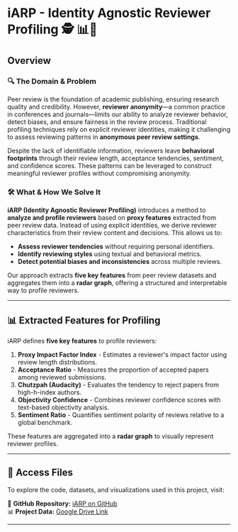 # **iARP - Identity Agnostic Reviewer Profiling  🕵️ 📊📝**

## Overview  

### **🔍 The Domain & Problem**  
Peer review is the foundation of academic publishing, ensuring research quality and credibility. However, **reviewer anonymity**—a common practice in conferences and journals—limits our ability to analyze reviewer behavior, detect biases, and ensure fairness in the review process. Traditional profiling techniques rely on explicit reviewer identities, making it challenging to assess reviewing patterns in **anonymous peer review settings**.

Despite the lack of identifiable information, reviewers leave **behavioral footprints** through their review length, acceptance tendencies, sentiment, and confidence scores. These patterns can be leveraged to construct meaningful reviewer profiles without compromising anonymity.

### **🛠️ What & How We Solve It**  
**iARP (Identity Agnostic Reviewer Profiling)** introduces a method to **analyze and profile reviewers** based on **proxy features** extracted from peer review data. Instead of using explicit identities, we derive reviewer characteristics from their review content and decisions. This allows us to:  

- **Assess reviewer tendencies** without requiring personal identifiers.  
- **Identify reviewing styles** using textual and behavioral metrics.  
- **Detect potential biases and inconsistencies** across multiple reviews.  

Our approach extracts **five key features** from peer review datasets and aggregates them into a **radar graph**, offering a structured and interpretable way to profile reviewers.

---

## 📊 Extracted Features for Profiling  

iARP defines **five key features** to profile reviewers:  

1. **Proxy Impact Factor Index** - Estimates a reviewer's impact factor using review length distributions.  
2. **Acceptance Ratio** - Measures the proportion of accepted papers among reviewed submissions.  
3. **Chutzpah (Audacity)** - Evaluates the tendency to reject papers from high-h-index authors.  
4. **Objectivity Confidence** - Combines reviewer confidence scores with text-based objectivity analysis.  
5. **Sentiment Ratio** - Quantifies sentiment polarity of reviews relative to a global benchmark.  

These features are aggregated into a **radar graph** to visually represent reviewer profiles.

---

## 📂 Access Files  

To explore the code, datasets, and visualizations used in this project, visit:  

📂 **GitHub Repository:** [iARP on GitHub](https://github.com/AlonSchneider27/iARP)  
📊 **Project Data:** [Google Drive Link](https://drive.google.com/drive/folders/1hAetSFgm-2hbOmBM03vgu0iYUiEekvc6?usp=sharing)  

---

